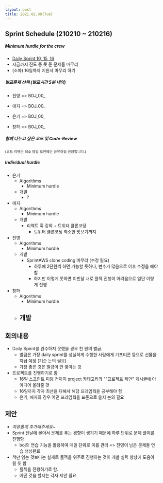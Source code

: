 ```yaml
---
layout: post
title: 2021.02.09(Tue)
---
```

## Sprint Schedule (210210 ~ 210216)

##### *Minimum hurdle for the crew*

- [Daily Sprint 10, 15, 16](https://www.acmicpc.net/group/practice/10234)
- 지금까지 진도 중 못 푼 문제들 마무리
- (소마) 16일까지 지원서 마무리 하기

##### *발표문제 선택 (발표시간 5분 내외)*

- 진영 => BOJ_00_

- 애지 => BOJ_00_

- 은기 => BOJ_00_

- 창하 => BOJ_00_

##### *함께 나누고 싶은 코드 및 Code-Review*

<small>(코드 리뷰는 최소 당일 오전에는 공유하길 권장합니다.)</small>

##### *Individual hurdle*

- 은기
  - Algorithms
    - Minimum hurdle
  - 개발
    - ?
- 애지 
  - Algorithms
    - Minimum hurdle
  - 개발
    - 리액트 훅 강의 + 트위터 클론코딩
      - 트위터 클론코딩 최소한 맛보기까지
- 진영
  - Algorithms
    - Minimum hurdle
  - 개발
    - SprintAWS clone coding 마무리 (수정 필요)
      - 하루에 2단원씩 하면 가능할 듯하나, 변수가 많음으로 이후 수정을 해야함
      - 하지만 이렇게 못하면 이번달 내로 플젝 진행이 어려움으로 일단 이렇게 진행
- 창하
  - Algorithms
    - Minimum hurdle
  - 개발
    - 

## 회의내용

- Daily Spirnt를 완수하지 못했을 경우 천 원의 벌금. 
  - 벌금은 가장 daily sprint를 성실하게 수행한 사람에게 기프티콘 등으로 선물을 지급 예정 (기준 논의 필요)
  - 가장 좋은 것은 벌금이 안 쌓이는 것
- 프로젝트를 진행하기로 함
  - 16일 스프린트 미팅 전까지 project 카테고리의 ""프로젝트 제안" 게시글에 아이디어 올려줄 것
  - 16일까지 각자 최선을 다해서 해당 프레임웍을 공부해야 함
  - 은기, 애지의 경우 어떤 프레임웍을 표준으로 쓸지 논의 필요

## 제안

- *자유롭게 추가해주세요~*
- Sprint 전날에 몰아서 문제를 푸는 경향이 생기기 때문에 하루 단위로 문제 풀이를 진행함
  - boj의 연습 기능을 활용하여 매일 단위로 이를 관리 => 진영이 남은 문제들 연습 생성완료
- 책만 읽는 것보다는 실제로 플젝을 위주로 진행하는 것이 개발 실력 향상에 도움이 될 듯 함
  - 플젝을 진행하기로 함.
  - 어떤 것을 할지는 각자 제안 필요
